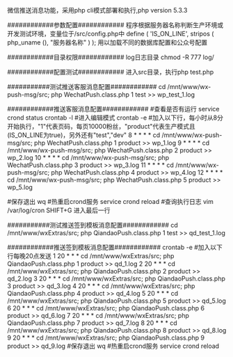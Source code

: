 微信推送消息功能，采用php cli模式部署和执行,php version 5.3.3

############参数配置############
程序根据服务器名称判断生产环境或开发测试环境，变量位于/src/config.php中 
define ( 'IS_ON_LINE', stripos ( php_uname (), "服务器名称" ) );
用以加载不同的数据库配置和公众号配置

############目录权限############
log日志目录 chmod -R 777 log/

############配置测试############
进入src目录，执行php test.php

###########测试推送客服消息配置############
cd /mnt/www/wx-push-msg/src; php WechatPush.class.php 1 test >> wp_test_1.log

############推送客服消息配置############
#查看是否有运行
service crond status
crontab -l
#进入编辑模式
crontab -e 
#加入以下行，每小时从8分开始执行，"1"代表页码，每页10000粉丝，"product"代表生产模式且(IS_ON_LINE为true)，另外还有"test","dev"
8 * * * * cd /mnt/www/wx-push-msg/src; php WechatPush.class.php 1 product >> wp_1.log
9 * * * * cd /mnt/www/wx-push-msg/src; php WechatPush.class.php 2 product >> wp_2.log
10 * * * * cd /mnt/www/wx-push-msg/src; php WechatPush.class.php 3 product >> wp_3.log
11 * * * * cd /mnt/www/wx-push-msg/src; php WechatPush.class.php 4 product >> wp_4.log
12 * * * * cd /mnt/www/wx-push-msg/src; php WechatPush.class.php 5 product >> wp_5.log

#保存退出
wq
#热重启crond服务
service crond reload
#查询执行日志
vim /var/log/cron
SHIFT+G 进入最后一行

###########测试推送签到模板消息配置############
cd /mnt/www/wxExtras/src; php QiandaoPush.class.php 1 test >> qd_test_1.log

############推送签到模板消息配置############
crontab -e
#加入以下行每晚20点发送
1 20 * * * cd /mnt/www/wxExtras/src; php QiandaoPush.class.php 1 product >> qd_1.log
2 20 * * * cd /mnt/www/wxExtras/src; php QiandaoPush.class.php 2 product >> qd_2.log
3 20 * * * cd /mnt/www/wxExtras/src; php QiandaoPush.class.php 3 product >> qd_3.log
4 20 * * * cd /mnt/www/wxExtras/src; php QiandaoPush.class.php 4 product >> qd_4.log
5 20 * * * cd /mnt/www/wxExtras/src; php QiandaoPush.class.php 5 product >> qd_5.log
6 20 * * * cd /mnt/www/wxExtras/src; php QiandaoPush.class.php 6 product >> qd_6.log
7 20 * * * cd /mnt/www/wxExtras/src; php QiandaoPush.class.php 7 product >> qd_7.log
8 20 * * * cd /mnt/www/wxExtras/src; php QiandaoPush.class.php 8 product >> qd_8.log
9 20 * * * cd /mnt/www/wxExtras/src; php QiandaoPush.class.php 9 product >> qd_9.log
#保存退出
wq
#热重启crond服务
service crond reload
